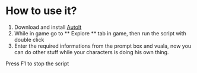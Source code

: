 # How to use it? #

1. Download and install [AutoIt](https://www.autoitscript.com/site/autoit/downloads/)
2. While in game go to ** Explore ** tab in game, then run the script with double click
3. Enter the required informations from the prompt box and vuala, now you can do other stuff while your characters is doing his own thing.

Press F1 to stop the script
